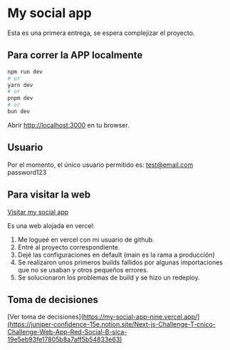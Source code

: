 # My social app

Esta es una primera entrega, se espera complejizar el proyecto.

## Para correr la APP localmente

```bash
npm run dev
# or
yarn dev
# or
pnpm dev
# or
bun dev
```

Abrir [http://localhost:3000](http://localhost:3000) en tu browser.

## Usuario

Por el momento, el único usuario permitido es:
test@email.com
password123

## Para visitar la web

[Visitar my social app](https://my-social-app-nine.vercel.app/)

Es una web alojada en vercel:
1. Me logueé en vercel con mi usuario de github.
2. Entré al proyecto correspondiente.
3. Dejé las configuraciones en default (main es la rama a producción)
4. Se realizaron unos primeros builds fallidos por algunas importaciones que no se usaban y otros pequeños errores.
5. Se solucionaron los problemas de build y se hizo un redeploy.

## Toma de decisiones
[Ver toma de decisiones](https://my-social-app-nine.vercel.app/](https://juniper-confidence-15e.notion.site/Next-js-Challenge-T-cnico-Challenge-Web-App-Red-Social-B-sica-19e5eb93fe17805b8a7aff5b54833e63)
